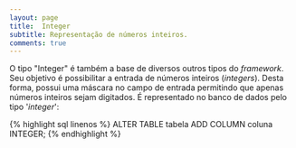 ```yaml
---
layout: page
title:  Integer
subtitle: Representação de números inteiros.
comments: true
---
```


O tipo "Integer" é também a base de diversos outros tipos do *framework*. Seu objetivo é possibilitar a entrada de números inteiros (*integers*). Desta forma, possui uma máscara no campo de entrada permitindo que apenas números inteiros sejam digitados. É representado no banco de dados pelo tipo '*integer*':

{% highlight sql linenos %}
ALTER TABLE tabela ADD COLUMN coluna INTEGER;
{% endhighlight %}
